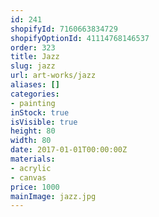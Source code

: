 ```yaml
---
id: 241
shopifyId: 7160663834729
shopifyOptionId: 41114768146537
order: 323
title: Jazz
slug: jazz
url: art-works/jazz
aliases: []
categories:
- painting
inStock: true
isVisible: true
height: 80
width: 80
date: 2017-01-01T00:00:00Z
materials:
- acrylic
- canvas
price: 1000
mainImage: jazz.jpg
---
```

